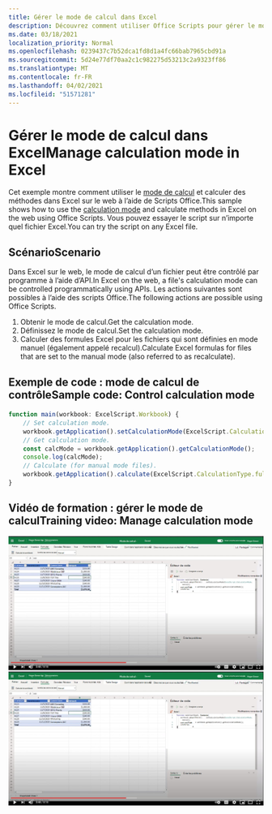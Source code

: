 ```yaml
---
title: Gérer le mode de calcul dans Excel
description: Découvrez comment utiliser Office Scripts pour gérer le mode de calcul dans Excel sur le web.
ms.date: 03/18/2021
localization_priority: Normal
ms.openlocfilehash: 0239437c7b52dca1fd8d1a4fc66bab7965cbd91a
ms.sourcegitcommit: 5d24e77df70aa2c1c982275d53213c2a9323ff86
ms.translationtype: MT
ms.contentlocale: fr-FR
ms.lasthandoff: 04/02/2021
ms.locfileid: "51571281"
---
```

# <a name="manage-calculation-mode-in-excel"></a><span data-ttu-id="fd16d-103">Gérer le mode de calcul dans Excel</span><span class="sxs-lookup"><span data-stu-id="fd16d-103">Manage calculation mode in Excel</span></span>

<span data-ttu-id="fd16d-104">Cet exemple montre comment utiliser le [mode de calcul](/javascript/api/office-scripts/excelscript/excelscript.calculationmode) et calculer des méthodes dans Excel sur le web à l’aide de Scripts Office.</span><span class="sxs-lookup"><span data-stu-id="fd16d-104">This sample shows how to use the [calculation mode](/javascript/api/office-scripts/excelscript/excelscript.calculationmode) and calculate methods in Excel on the web using Office Scripts.</span></span> <span data-ttu-id="fd16d-105">Vous pouvez essayer le script sur n’importe quel fichier Excel.</span><span class="sxs-lookup"><span data-stu-id="fd16d-105">You can try the script on any Excel file.</span></span>

## <a name="scenario"></a><span data-ttu-id="fd16d-106">Scénario</span><span class="sxs-lookup"><span data-stu-id="fd16d-106">Scenario</span></span>

<span data-ttu-id="fd16d-107">Dans Excel sur le web, le mode de calcul d’un fichier peut être contrôlé par programme à l’aide d’API.</span><span class="sxs-lookup"><span data-stu-id="fd16d-107">In Excel on the web, a file's calculation mode can be controlled programmatically using APIs.</span></span> <span data-ttu-id="fd16d-108">Les actions suivantes sont possibles à l’aide des scripts Office.</span><span class="sxs-lookup"><span data-stu-id="fd16d-108">The following actions are possible using Office Scripts.</span></span>

1. <span data-ttu-id="fd16d-109">Obtenir le mode de calcul.</span><span class="sxs-lookup"><span data-stu-id="fd16d-109">Get the calculation mode.</span></span>
1. <span data-ttu-id="fd16d-110">Définissez le mode de calcul.</span><span class="sxs-lookup"><span data-stu-id="fd16d-110">Set the calculation mode.</span></span>
1. <span data-ttu-id="fd16d-111">Calculer des formules Excel pour les fichiers qui sont définies en mode manuel (également appelé recalcul).</span><span class="sxs-lookup"><span data-stu-id="fd16d-111">Calculate Excel formulas for files that are set to the manual mode (also referred to as recalculate).</span></span>

## <a name="sample-code-control-calculation-mode"></a><span data-ttu-id="fd16d-112">Exemple de code : mode de calcul de contrôle</span><span class="sxs-lookup"><span data-stu-id="fd16d-112">Sample code: Control calculation mode</span></span>

```TypeScript
function main(workbook: ExcelScript.Workbook) {
    // Set calculation mode.
    workbook.getApplication().setCalculationMode(ExcelScript.CalculationMode.manual);
    // Get calculation mode.
    const calcMode = workbook.getApplication().getCalculationMode();    
    console.log(calcMode);
    // Calculate (for manual mode files).
    workbook.getApplication().calculate(ExcelScript.CalculationType.full);
}
```

## <a name="training-video-manage-calculation-mode"></a><span data-ttu-id="fd16d-113">Vidéo de formation : gérer le mode de calcul</span><span class="sxs-lookup"><span data-stu-id="fd16d-113">Training video: Manage calculation mode</span></span>

<span data-ttu-id="fd16d-114">[![Regardez une vidéo pas à pas sur la gestion du mode de calcul dans Excel sur le web](../../images/calc-mode-vid.jpg)](https://youtu.be/iw6O8QH01CI "Vidéo pas à pas sur la gestion du mode de calcul dans Excel sur le web")</span><span class="sxs-lookup"><span data-stu-id="fd16d-114">[![Watch step-by-step video on how to manage calculation mode in Excel on the web](../../images/calc-mode-vid.jpg)](https://youtu.be/iw6O8QH01CI "Step-by-step video on how to manage calculation mode in Excel on the web")</span></span>
